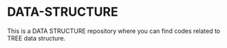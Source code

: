 # DATA-STRUCTURE

This is a DATA STRUCTURE repository where you can find codes related to TREE data structure.
